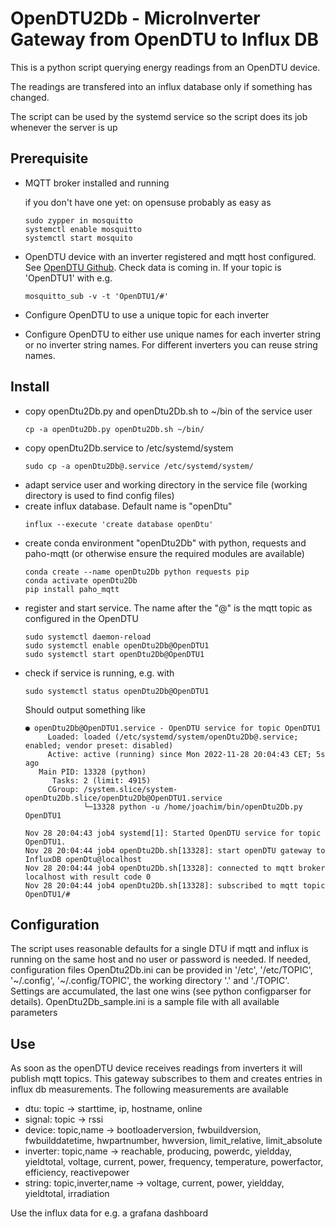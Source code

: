 # OpenDTU2Db - MicroInverter Gateway from OpenDTU to Influx DB

This is a python script querying energy readings from an OpenDTU device.

The readings are transfered into an influx database only if something has changed.

The script can be used by the systemd service so the script does its job whenever the server is up

## Prerequisite

* MQTT broker installed and running

    if you don't have one yet: on opensuse probably as easy as
    ```
    sudo zypper in mosquitto
    systemctl enable mosquitto
    systemctl start mosquito
    ```
* OpenDTU device with an inverter registered and mqtt host configured. See [OpenDTU Github](https://github.com/tbnobody/OpenDTU). Check data is coming in. If your topic is 'OpenDTU1' with e.g.
    ```
    mosquitto_sub -v -t 'OpenDTU1/#'
    ```
* Configure OpenDTU to use a unique topic for each inverter 
* Configure OpenDTU to either use unique names for each inverter string or no inverter string names. For different inverters you can reuse string names.

## Install

* copy openDtu2Db.py and openDtu2Db.sh to ~/bin of the service user
    ```
    cp -a openDtu2Db.py openDtu2Db.sh ~/bin/
    ```
* copy openDtu2Db.service to /etc/systemd/system
    ```
    sudo cp -a openDtu2Db@.service /etc/systemd/system/
    ```
* adapt service user and working directory in the service file (working directory is used to find config files)
* create influx database. Default name is "openDtu"
    ```
    influx --execute 'create database openDtu'
    ```
* create conda environment "openDtu2Db" with python, requests and paho-mqtt
    (or otherwise ensure the required modules are available)
    ```
    conda create --name openDtu2Db python requests pip
    conda activate openDtu2Db
    pip install paho_mqtt
    ```
* register and start service. The name after the "@" is the mqtt topic as configured in the OpenDTU
    ```
    sudo systemctl daemon-reload
    sudo systemctl enable openDtu2Db@OpenDTU1
    sudo systemctl start openDtu2Db@OpenDTU1
    ```
* check if service is running, e.g. with
    ```
    sudo systemctl status openDtu2Db@OpenDTU1
    ```
    Should output something like
    ```
    ● openDtu2Db@OpenDTU1.service - OpenDTU service for topic OpenDTU1
         Loaded: loaded (/etc/systemd/system/openDtu2Db@.service; enabled; vendor preset: disabled)
         Active: active (running) since Mon 2022-11-28 20:04:43 CET; 5s ago
       Main PID: 13328 (python)
          Tasks: 2 (limit: 4915)
         CGroup: /system.slice/system-openDtu2Db.slice/openDtu2Db@OpenDTU1.service
                 └─13328 python -u /home/joachim/bin/openDtu2Db.py OpenDTU1

    Nov 28 20:04:43 job4 systemd[1]: Started OpenDTU service for topic OpenDTU1.
    Nov 28 20:04:44 job4 openDtu2Db.sh[13328]: start openDTU gateway to InfluxDB openDtu@localhost
    Nov 28 20:04:44 job4 openDtu2Db.sh[13328]: connected to mqtt broker localhost with result code 0
    Nov 28 20:04:44 job4 openDtu2Db.sh[13328]: subscribed to mqtt topic OpenDTU1/#
    ```

## Configuration

The script uses reasonable defaults for a single DTU if mqtt and influx is running on the same host and no user or password is needed.
If needed, configuration files OpenDtu2Db.ini can be provided in '/etc', '/etc/TOPIC', '~/.config', '~/.config/TOPIC', the working directory '.' and './TOPIC'.
Settings are accumulated, the last one wins (see python configparser for details).
OpenDtu2Db_sample.ini is a sample file with all available parameters

## Use

As soon as the openDTU device receives readings from inverters it will publish mqtt topics.
This gateway subscribes to them and creates entries in influx db measurements.
The following measurements are available
* dtu: topic -> starttime, ip, hostname, online
* signal: topic -> rssi
* device: topic,name -> bootloaderversion, fwbuildversion, fwbuilddatetime, hwpartnumber, hwversion, limit_relative, limit_absolute
* inverter: topic,name -> reachable, producing, powerdc, yieldday, yieldtotal, voltage, current, power, frequency, temperature, powerfactor, efficiency, reactivepower
* string: topic,inverter,name -> voltage, current, power, yieldday, yieldtotal, irradiation

Use the influx data for e.g. a grafana dashboard
